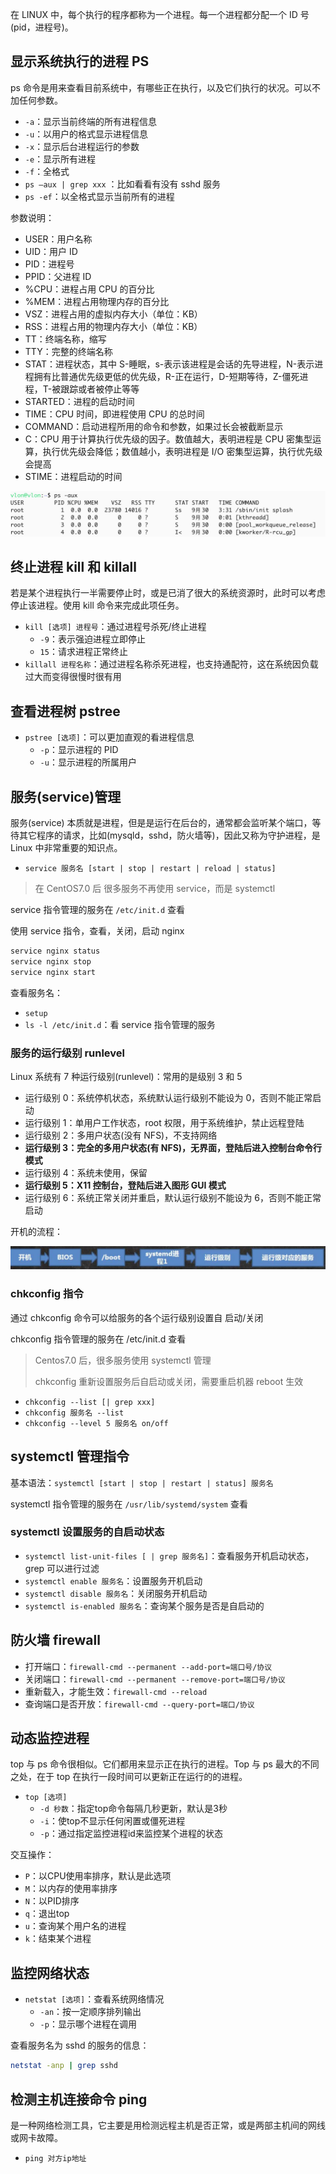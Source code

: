 
在 LINUX 中，每个执行的程序都称为一个进程。每一个进程都分配一个 ID 号(pid，进程号)。

## 显示系统执行的进程 PS

ps 命令是用来查看目前系统中，有哪些正在执行，以及它们执行的状况。可以不加任何参数。

- `-a`：显示当前终端的所有进程信息
- `-u`：以用户的格式显示进程信息
- `-x`：显示后台进程运行的参数
- `-e`：显示所有进程
- `-f`：全格式
- `ps –aux | grep xxx` ：比如看看有没有 sshd 服务
- `ps -ef`：以全格式显示当前所有的进程

参数说明：
- USER：用户名称
- UID：用户 ID
- PID：进程号
- PPID：父进程 ID
- %CPU：进程占用 CPU 的百分比
- %MEM：进程占用物理内存的百分比
- VSZ：进程占用的虚拟内存大小（单位：KB）
- RSS：进程占用的物理内存大小（单位：KB）
- TT：终端名称，缩写
- TTY：完整的终端名称
- STAT：进程状态，其中 S-睡眠，s-表示该进程是会话的先导进程，N-表示进程拥有比普通优先级更低的优先级，R-正在运行，D-短期等待，Z-僵死进程，T-被跟踪或者被停止等等
- STARTED：进程的启动时间
- TIME：CPU 时间，即进程使用 CPU 的总时间
- COMMAND：启动进程所用的命令和参数，如果过长会被截断显示
- C：CPU 用于计算执行优先级的因子。数值越大，表明进程是 CPU 密集型运算，执行优先级会降低；数值越小，表明进程是 I/O 密集型运算，执行优先级会提高
- STIME：进程启动的时间

![](assets/Linux%E8%BF%9B%E7%A8%8B%E7%AE%A1%E7%90%86/381d397e86c6fc873035c4ff11ca5b08_MD5.jpeg)



## 终止进程 kill 和 killall

若是某个进程执行一半需要停止时，或是已消了很大的系统资源时，此时可以考虑停止该进程。使用 kill 命令来完成此项任务。

- `kill [选项] 进程号`：通过进程号杀死/终止进程
    - `-9`：表示强迫进程立即停止
    - `15`：请求进程正常终止
- `killall 进程名称`：通过进程名称杀死进程，也支持通配符，这在系统因负载过大而变得很慢时很有用


## 查看进程树 pstree

- `pstree [选项]`：可以更加直观的看进程信息
    - `-p`：显示进程的 PID
    - `-u`：显示进程的所属用户


## 服务(service)管理

服务(service) 本质就是进程，但是是运行在后台的，通常都会监听某个端口，等待其它程序的请求，比如(mysqld，sshd，防火墙等)，因此又称为守护进程，是 Linux 中非常重要的知识点。

- `service 服务名 [start | stop | restart | reload | status]`

> 在 CentOS7.0 后 很多服务不再使用 service，而是 systemctl

service 指令管理的服务在 `/etc/init.d` 查看


使用 service 指令，查看，关闭，启动 nginx
```bash
service nginx status
service nginx stop
service nginx start
```


查看服务名：
- `setup`
- `ls -l /etc/init.d`：看 service 指令管理的服务



### 服务的运行级别 runlevel

Linux 系统有 7 种运行级别(runlevel)：常用的是级别 3 和 5

- 运行级别 0：系统停机状态，系统默认运行级别不能设为 0，否则不能正常启动
- 运行级别 1：单用户工作状态，root 权限，用于系统维护，禁止远程登陆
- 运行级别 2：多用户状态(没有 NFS)，不支持网络
- **运行级别 3：完全的多用户状态(有 NFS)，无界面，登陆后进入控制台命令行模式**
- 运行级别 4：系统未使用，保留
- **运行级别 5：X11 控制台，登陆后进入图形 GUI 模式**
- 运行级别 6：系统正常关闭并重启，默认运行级别不能设为 6，否则不能正常启动

开机的流程：

![](assets/Linux%E8%BF%9B%E7%A8%8B%E7%AE%A1%E7%90%86/eb8e84831568657990756fca97b0d379_MD5.jpeg)


### chkconfig 指令

通过 chkconfig 命令可以给服务的各个运行级别设置自 启动/关闭

chkconfig 指令管理的服务在 /etc/init.d 查看

> Centos7.0 后，很多服务使用 systemctl 管理
> 
> chkconfig 重新设置服务后自启动或关闭，需要重启机器 reboot 生效

- `chkconfig --list [| grep xxx]`
- `chkconfig 服务名 --list`
- `chkconfig --level 5 服务名 on/off`


## systemctl 管理指令

基本语法：`systemctl [start | stop | restart | status] 服务名`

systemctl 指令管理的服务在 `/usr/lib/systemd/system` 查看

### systemctl 设置服务的自启动状态

- `systemctl list-unit-files [ | grep 服务名]`：查看服务开机启动状态，grep 可以进行过滤
- `systemctl enable 服务名`：设置服务开机启动
- `systemctl disable 服务名`：关闭服务开机启动
- `systemctl is-enabled 服务名`：查询某个服务是否是自启动的


## 防火墙 firewall

- 打开端口：`firewall-cmd --permanent --add-port=端口号/协议`
- 关闭端口：`firewall-cmd --permanent --remove-port=端口号/协议`
- 重新载入，才能生效：`firewall-cmd --reload`
- 查询端口是否开放：`firewall-cmd --query-port=端口/协议`


## 动态监控进程

top 与 ps 命令很相似。它们都用来显示正在执行的进程。Top 与 ps 最大的不同之处，在于 top 在执行一段时间可以更新正在运行的的进程。

- `top [选项]`
    - `-d 秒数`：指定top命令每隔几秒更新，默认是3秒
    - `-i`：使top不显示任何闲置或僵死进程
    - `-p`：通过指定监控进程id来监控某个进程的状态


交互操作：
- `P`：以CPU使用率排序，默认是此选项
- `M`：以内存的使用率排序
- `N`：以PID排序
- `q`：退出top
- `u`：查询某个用户名的进程
- `k`：结束某个进程


## 监控网络状态

- `netstat [选项]`：查看系统网络情况
    - `-an`：按一定顺序排列输出
    - `-p`：显示哪个进程在调用

查看服务名为 sshd 的服务的信息：
```bash
netstat -anp | grep sshd
```


## 检测主机连接命令 ping

是一种网络检测工具，它主要是用检测远程主机是否正常，或是两部主机间的网线或网卡故障。

- `ping 对方ip地址`
